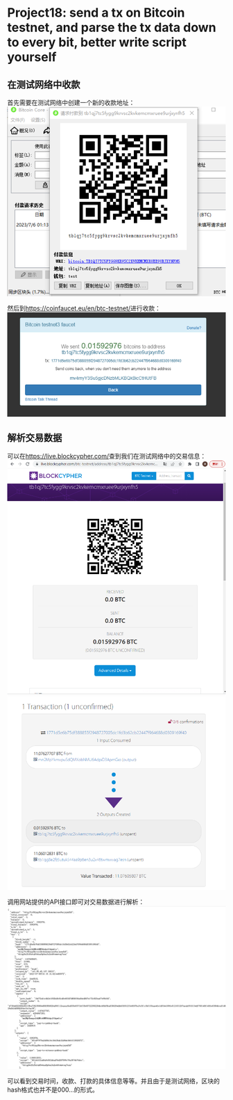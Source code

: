 # Project18: send a tx on Bitcoin testnet, and parse the tx data down to every bit, better write script yourself

## 在测试网络中收款

首先需要在测试网络中创建一个新的收款地址：
![Alt text](1.png)

然后到<https://coinfaucet.eu/en/btc-testnet/>进行收款：
![Alt text](2.png)

## 解析交易数据

可以在<https://live.blockcypher.com/>查到我们在测试网络中的交易信息：
![Alt text](3.png)
![Alt text](4.png)

调用网站提供的API接口即可对交易数据进行解析：
![Alt text](5.png)

可以看到交易时间，收款、打款的具体信息等等。并且由于是测试网络，区块的hash格式也并不是000...的形式。
